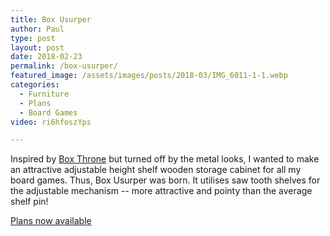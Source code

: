 ```yaml
---
title: Box Usurper
author: Paul
type: post
layout: post
date: 2018-02-23
permalink: /box-usurper/
featured_image: /assets/images/posts/2018-03/IMG_6011-1-1.webp
categories:
  - Furniture
  - Plans
  - Board Games
video: ri6hfoszYps

---
```

Inspired by [Box Throne][1] but turned off by the metal looks, I wanted to make an attractive adjustable height shelf wooden storage cabinet for all my board games. Thus, Box Usurper was born. It utilises saw tooth shelves for the adjustable mechanism -- more attractive and pointy than the average shelf pin!

[Plans now available](/product/board-game-storage-cabinet)

 [1]: https://storemyboardgames.com